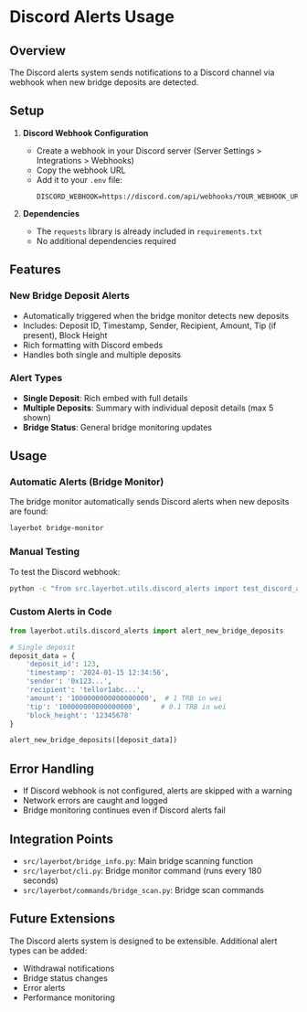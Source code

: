# Discord Alerts Usage

## Overview
The Discord alerts system sends notifications to a Discord channel via webhook when new bridge deposits are detected.

## Setup

1. **Discord Webhook Configuration**
   - Create a webhook in your Discord server (Server Settings > Integrations > Webhooks)
   - Copy the webhook URL
   - Add it to your `.env` file:
     ```
     DISCORD_WEBHOOK=https://discord.com/api/webhooks/YOUR_WEBHOOK_URL
     ```

2. **Dependencies**
   - The `requests` library is already included in `requirements.txt`
   - No additional dependencies required

## Features

### New Bridge Deposit Alerts
- Automatically triggered when the bridge monitor detects new deposits
- Includes: Deposit ID, Timestamp, Sender, Recipient, Amount, Tip (if present), Block Height
- Rich formatting with Discord embeds
- Handles both single and multiple deposits

### Alert Types
- **Single Deposit**: Rich embed with full details
- **Multiple Deposits**: Summary with individual deposit details (max 5 shown)
- **Bridge Status**: General bridge monitoring updates

## Usage

### Automatic Alerts (Bridge Monitor)
The bridge monitor automatically sends Discord alerts when new deposits are found:
```bash
layerbot bridge-monitor
```

### Manual Testing
To test the Discord webhook:
```bash
python -c "from src.layerbot.utils.discord_alerts import test_discord_alert; test_discord_alert()"
```

### Custom Alerts in Code
```python
from layerbot.utils.discord_alerts import alert_new_bridge_deposits

# Single deposit
deposit_data = {
    'deposit_id': 123,
    'timestamp': '2024-01-15 12:34:56',
    'sender': '0x123...',
    'recipient': 'tellor1abc...',
    'amount': '1000000000000000000',  # 1 TRB in wei
    'tip': '100000000000000000',     # 0.1 TRB in wei
    'block_height': '12345678'
}

alert_new_bridge_deposits([deposit_data])
```

## Error Handling
- If Discord webhook is not configured, alerts are skipped with a warning
- Network errors are caught and logged
- Bridge monitoring continues even if Discord alerts fail

## Integration Points
- `src/layerbot/bridge_info.py`: Main bridge scanning function
- `src/layerbot/cli.py`: Bridge monitor command (runs every 180 seconds)
- `src/layerbot/commands/bridge_scan.py`: Bridge scan commands

## Future Extensions
The Discord alerts system is designed to be extensible. Additional alert types can be added:
- Withdrawal notifications
- Bridge status changes
- Error alerts
- Performance monitoring
